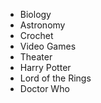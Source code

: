 -  Biology
-  Astronomy
-  Crochet
-  Video Games
-  Theater
-  Harry Potter
-  Lord of the Rings
-  Doctor Who
